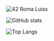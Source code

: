 ![42 Roma Luiss](https://badge42.herokuapp.com/api/stats/aduregon)

![GitHub stats](https://github-readme-stats.vercel.app/api?username=andreaduregon&show_icons=true&theme=tokyonight)

![Top Langs](https://github-readme-stats.vercel.app/api/top-langs/?username=andreaduregon&langs_count=10&show_icons=true&theme=tokyonight)


<!--
### Hi there 👋
**AndreaDuregon/AndreaDuregon** is a ✨ _special_ ✨ repository because its `README.md` (this file) appears on your GitHub profile.

Here are some ideas to get you started:

- 🔭 I’m currently working on ...
- 🌱 I’m currently learning ...
- 👯 I’m looking to collaborate on ...
- 🤔 I’m looking for help with ...
- 💬 Ask me about ...
- 📫 How to reach me: ...
- 😄 Pronouns: ...
- ⚡ Fun fact: ...
-->
